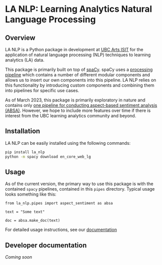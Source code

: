 # **LA NLP**: **L**earning **A**nalytics **N**atural **L**anguage **P**rocessing

## Overview

LA NLP is a Python package in development at [UBC Arts ISIT](https://isit.arts.ubc.ca/) for the application of natural language processing (NLP) techniques to learning analytics (LA) data.

This package is primarily built on top of [spaCy](https://spacy.io/). spaCy uses a [processing pipeline](https://spacy.io/usage/processing-pipelines) which contains a number of different modular components and allows us to insert our own components into this pipeline. LA NLP relies on this functionality by introducing custom components and combining them into pipelines for specific use cases.

As of March 2023, this package is primarily exploratory in nature and contains only [one pipeline for conducting aspect-based sentiment analysis (ABSA)](./docs/docs.md#la_nlppipesaspect_sentiment). However, we hope to include more features over time if there is interest from the UBC learning analytics community and beyond.

## Installation

LA NLP can be easily installed using the following commands:

```bash
pip install la_nlp
python -m spacy download en_core_web_lg
```

## Usage

As of the current version, the primary way to use this package is with the contained `spacy` pipelines, contained in this `pipes` directory. Typical usage looks something like this:

```
from la_nlp.pipes import aspect_sentiment as absa

text = "Some text"

doc = absa.make_doc(text)
```

For detailed usage instructions, see our [documentation](./docs/docs.md)

## Developer documentation

*Coming soon*
